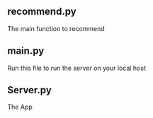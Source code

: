 ## recommend.py
The main function to recommend

## main.py
Run this file to run the server on your local host


## Server.py
The App 

##
